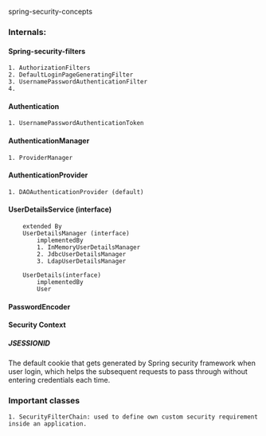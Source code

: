 spring-security-concepts
### Internals:
#### Spring-security-filters
    1. AuthorizationFilters
    2. DefaultLoginPageGeneratingFilter
    3. UsernamePasswordAuthenticationFilter
    4. 
#### Authentication
    1. UsernamePasswordAuthenticationToken
#### AuthenticationManager
    1. ProviderManager
#### AuthenticationProvider
    1. DAOAuthenticationProvider (default)
#### UserDetailsService (interface)
        extended By 
        UserDetailsManager (interface)
            implementedBy
            1. InMemoryUserDetailsManager
            2. JdbcUserDetailsManager
            3. LdapUserDetailsManager

        UserDetails(interface)
            implementedBy
            User
#### PasswordEncoder
#### Security Context

##### JSESSIONID
The default cookie that gets generated by Spring security framework when user login, which helps the subsequent requests to pass through without entering credentials each time.

### Important classes
    1. SecurityFilterChain: used to define own custom security requirement inside an application.